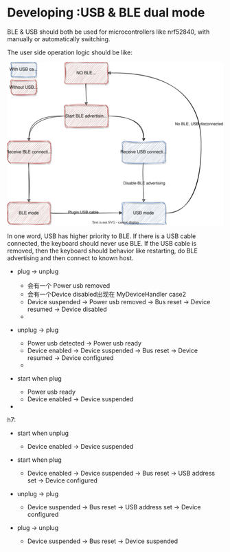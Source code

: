 # Developing :USB & BLE dual mode

BLE & USB should both be used for microcontrollers like nrf52840, with manually or automatically switching.

The user side operation logic should be like:

![usb_ble_switch](diagrams/usb_ble_switching.drawio.svg)

In one word, USB has higher priority to BLE. If there is a USB cable connected, the keyboard should never use BLE. If the USB cable is removed, then the keyboard should behavior like restarting, do BLE advertising and then connect to known host.



- plug -> unplug
    - 会有一个 Power usb removed
    - 会有一个Device disabled出现在 MyDeviceHandler
case2
  - Device suspended -> Power usb removed  -> Bus reset -> Device resumed -> Device disabled
  - 

- unplug -> plug
    - Power usb detected -> Power usb ready
    - Device enabled -> Device suspended -> Bus reset -> Device resumed -> Device configured
    - 

- start when plug
  - Power usb ready
  - Device enabled -> Device suspended

- 

h7:

- start when unplug
  - Device enabled -> Device suspended

- start when plug
  - Device enabled -> Device suspended -> Bus reset -> USB address set -> Device configured

- unplug -> plug
  - Device suspended -> Bus reset -> USB address set -> Device configured

- plug -> unplug
  - Device suspended -> Bus reset -> Device suspended
